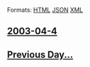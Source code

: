 
Formats: [HTML](2003/04/4/index.html)  [JSON](2003/04/4/index.json)  [XML](2003/04/4/index.xml)  

## [2003-04-4](/news/2003/04/4/index.md)

## [Previous Day...](/news/2003/04/3/index.md)

